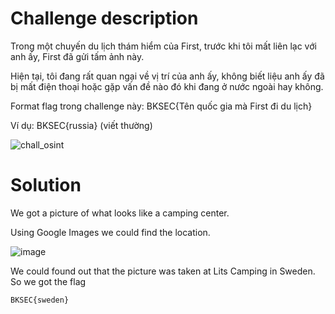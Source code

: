 # Challenge description
Trong một chuyến du lịch thám hiểm của First, trước khi tôi mất liên lạc với anh ấy, First đã gửi tấm ảnh này.

Hiện tại, tôi đang rất quan ngại về vị trí của anh ấy, không biết liệu anh ấy đã bị mất điện thoại hoặc gặp vấn đề nào đó khi đang ở nước ngoài hay không.

Format flag trong challenge này: BKSEC{Tên quốc gia mà First đi du lịch}

Ví dụ: BKSEC{russia} (viết thường)

 ![chall_osint](https://github.com/user-attachments/assets/b2c515eb-bba8-4034-81db-9750e1c5789b)

# Solution
We got a picture of what looks like a camping center. 

Using Google Images we could find the location.

![image](https://github.com/user-attachments/assets/b9c08370-5865-43c3-a40f-23ca5bc323a7)

We could found out that the picture was taken at Lits Camping in Sweden. So we got the flag

```BKSEC{sweden}```
